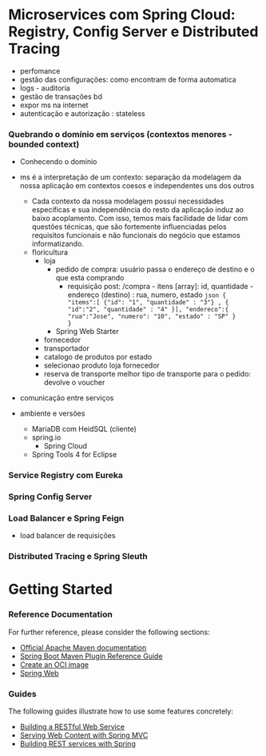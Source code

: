 # Microservices com Spring Cloud: Registry, Config Server e Distributed Tracing

- perfomance
- gestão das configurações: como encontram de forma automatica
- logs - auditoria
- gestão de transações bd
- expor ms na internet
- autenticação e autorização : stateless



### Quebrando o domínio em serviços (contextos menores - bounded context)
- Conhecendo o domínio
- ms é a interpretação de um contexto: separação da modelagem da nossa aplicação em contextos coesos e independentes uns dos outros
	-  Cada contexto da nossa modelagem possui necessidades específicas e sua independência do resto da aplicação induz ao baixo acoplamento. Com isso, temos mais facilidade de lidar com questões técnicas, que são fortemente influenciadas pelos requisitos funcionais e não funcionais do negócio que estamos informatizando.
	- floricultura
		- loja
			- pedido de compra: usuário passa o endereço de destino e o que esta comprando
				- requisição
					post: /compra
						- itens [array]: id, quantidade
						- endereço (destino) : rua, numero, estado
						```json
						{	
							"items":[
								{"id": "1",
								"quantidade" : "3"}
								,
								{
								"id":"2",
								"quantidade" : "4"
									}],
							"endereco":{
								"rua":"Jose",
								"numero": "10",
								"estado" : "SP"
							}							
						}						
						```
			- Spring Web Starter 
		- fornecedor
		- transportador
		- catalogo de produtos por estado
		- selecionao produto
		loja fornecedor
		- reserva de transporte melhor tipo de transporte para o pedido: devolve o voucher


- comunicação entre serviços

- ambiente e versões
	- MariaDB com HeidSQL (cliente)
	- spring.io
		- Spring Cloud
	- Spring Tools 4 for Eclipse


### Service Registry com Eureka

### Spring Config Server

### Load Balancer e Spring Feign
- load balancer de requisições

### Distributed Tracing e Spring Sleuth




# Getting Started

### Reference Documentation
For further reference, please consider the following sections:

* [Official Apache Maven documentation](https://maven.apache.org/guides/index.html)
* [Spring Boot Maven Plugin Reference Guide](https://docs.spring.io/spring-boot/docs/2.6.12/maven-plugin/reference/html/)
* [Create an OCI image](https://docs.spring.io/spring-boot/docs/2.6.12/maven-plugin/reference/html/#build-image)
* [Spring Web](https://docs.spring.io/spring-boot/docs/2.6.12/reference/htmlsingle/#web)

### Guides
The following guides illustrate how to use some features concretely:

* [Building a RESTful Web Service](https://spring.io/guides/gs/rest-service/)
* [Serving Web Content with Spring MVC](https://spring.io/guides/gs/serving-web-content/)
* [Building REST services with Spring](https://spring.io/guides/tutorials/rest/)

